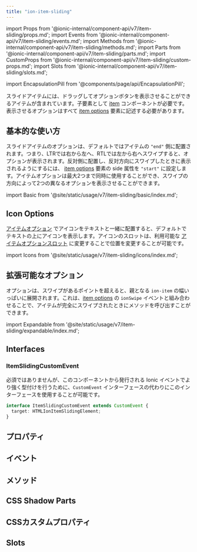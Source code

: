 ```yaml
---
title: "ion-item-sliding"
---
```

import Props from '@ionic-internal/component-api/v7/item-sliding/props.md';
import Events from '@ionic-internal/component-api/v7/item-sliding/events.md';
import Methods from '@ionic-internal/component-api/v7/item-sliding/methods.md';
import Parts from '@ionic-internal/component-api/v7/item-sliding/parts.md';
import CustomProps from '@ionic-internal/component-api/v7/item-sliding/custom-props.md';
import Slots from '@ionic-internal/component-api/v7/item-sliding/slots.md';

<head>
  <title>ion-item-sliding: Slide Buttons | Slide Right to Left</title>
  <meta name="description" content="ion-item-sliding コンポーネントには、ドラッグしてボタンを表示するアイテムが含まれています。スライドしたアイテムが左から右にスワイプされると、オプションが表示されます。" />
</head>

import EncapsulationPill from '@components/page/api/EncapsulationPill';


スライドアイテムには、ドラッグしてオプションボタンを表示させることができるアイテムが含まれています。子要素として [item](./item) コンポーネントが必要です。表示させるオプションはすべて [item options](./item-options) 要素に記述する必要があります。


## 基本的な使い方

スライドアイテムのオプションは、デフォルトではアイテムの `"end"` 側に配置されます。つまり、LTRでは右から左へ、RTLでは左から右へスワイプすると、オプションが表示されます。反対側に配置し、反対方向にスワイプしたときに表示されるようにするには、 [item options](./item-options) 要素の side 属性を `"start"` に設定します。アイテムオプションは最大2つまで同時に使用することができ、スワイプの方向によって2つの異なるオプションを表示させることができます。

import Basic from '@site/static/usage/v7/item-sliding/basic/index.md';

<Basic />


## Icon Options

[アイテムオプション](./item-option) でアイコンをテキストと一緒に配置すると、デフォルトでテキストの上にアイコンを表示します。アイコンのスロットは、利用可能な [アイテムオプションスロット](./item-option#slots) に変更することで位置を変更することが可能です。

import Icons from '@site/static/usage/v7/item-sliding/icons/index.md';

<Icons />


## 拡張可能なオプション

オプションは、スワイプがあるポイントを超えると、親となる `ion-item` の幅いっぱいに展開されます。これは、[item options](./item-options) の `ionSwipe` イベントと組み合わせることで、アイテムが完全にスワイプされたときにメソッドを呼び出すことができます。

import Expandable from '@site/static/usage/v7/item-sliding/expandable/index.md';

<Expandable />


## Interfaces

### ItemSlidingCustomEvent

必須ではありませんが、このコンポーネントから発行される Ionic イベントでより強く型付けを行うために、`CustomEvent` インターフェースの代わりにこのインターフェースを使用することが可能です。

```typescript
interface ItemSlidingCustomEvent extends CustomEvent {
  target: HTMLIonItemSlidingElement;
}
```

## プロパティ
<Props />

## イベント
<Events />

## メソッド
<Methods />

## CSS Shadow Parts
<Parts />

## CSSカスタムプロパティ
<CustomProps />

## Slots
<Slots />
